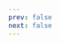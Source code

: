 ```yaml
---
prev: false
next: false
---
```



<script setup>
import ViewWordPage from './.vitepress/pages/ViewWordPage.vue'
</script>

<ViewWordPage />
